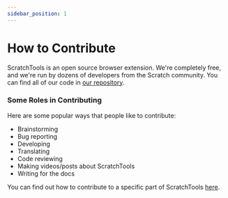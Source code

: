 ```yaml
---
sidebar_position: 1
---
```


# How to Contribute
ScratchTools is an open source browser extension. We're completely free, and we're run by dozens of developers from the Scratch community. You can find all of our code in [our repository](https://github.com/stforscratch/scratchtools).

### Some Roles in Contributing
Here are some popular ways that people like to contribute:
- Brainstorming
- Bug reporting
- Developing
- Translating
- Code reviewing
- Making videos/posts about ScratchTools
- Writing for the docs

You can find out how to contribute to a specific part of ScratchTools [here](https://docs.scratchtools.app/docs/contributing).
